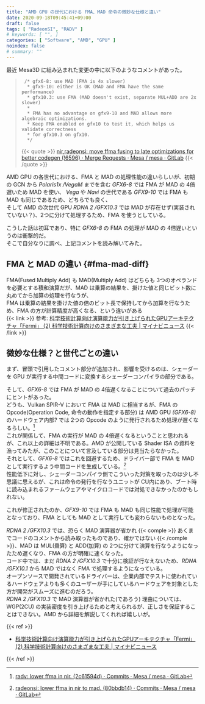 ```yaml
---
title: "AMD GPU の世代における FMA、MAD 命令の微妙な仕様と違い"
date: 2020-09-18T09:45:41+09:00
draft: false
tags: [ "RadeonSI", "RADV" ]
# keywords: [ "", ]
categories: [ "Software", "AMD", "GPU" ]
noindex: false
# summary: ""
---
```


最近 Mesa3D に組み込まれた変更の中に以下のようなコメントがあった。  

 >      /* gfx6-8: use MAD (FMA is 4x slower)
 >       * gfx9-10: either is OK (MAD and FMA have the same performance)
 >       * gfx10.3: use FMA (MAD doesn't exist, separate MUL+ADD are 2x slower)
 >       *
 >       * FMA has no advantage on gfx9-10 and MAD allows more algebraic optimizations.
 >       * Keep FMA enabled on gfx10 to test it, which helps us validate correctness
 >       * for gfx10.3 on gfx10.
 >       */
 >
 > {{< quote >}} [nir,radeonsi: move ffma fusing to late optimizations for better codegen (!6596) · Merge Requests · Mesa / mesa · GitLab](https://gitlab.freedesktop.org/mesa/mesa/-/merge_requests/6596/diffs?commit_id=758ab39d25e10d585929b87a8a2891c5a68b7c55) {{< /quote >}}

AMD GPU の各世代における、FMA と MAD の処理性能の違いらしいが、初期の GCN から *Polaris1x /VegaM* までを含む *GFX6-8* では FMA が MAD の 4倍遅いため MAD を使い、
*Vega* や *Navi* の世代である *GFX9-10* では FMA も MAD も同じであるため、どちらでも良く、  
そして AMD の次世代 GPU *RDNA 2 /GFX10.3* では MAD が存在せず(実装されていない？)、2つに分けて処理するため、FMA を使うとしている。  

こうした話は初耳であり、特に *GFX6-8* の FMA の処理が MAD の 4倍遅いというのは衝撃的だ。  
そこで自分なりに調べ、上記コメントを読み解いてみた。  

## FMA と MAD の違い {#fma-mad-diff}
FMA(Fused Multiply Add) も MAD(Multiply Add) はどちらも 3つのオペランドを必要とする積和演算だが、MAD は乗算の結果を、掛けた値と同じビット数に丸めてから加算の処理を行なうが、  
FMA は乗算の結果を掛けた値の倍のビット長で保持してから加算を行なうため、FMA の方が計算精度が高くなる、という違いがある  
{{< link >}} 参考: <link>[科学技術計算向け演算能力が引き上げられたGPUアーキテクチャ「Fermi」 (2) 科学技術計算向けのさまざまな工夫 | マイナビニュース](https://news.mynavi.jp/article/20091007-nvidia_fermi/2)</link> {{< /link >}}

## 微妙な仕様？と世代ごとの違い
まず、冒頭で引用したコメント部分が追加され、影響を受けるのは、シェーダーを GPU が実行する中間コードに変換するシェーダーコンパイラの部分である。  

そして、*GFX6-8* では FMA が MAD の 4倍遅くなることについて過去のパッチにヒントがあった。  
どうも、Vulkan SPIR-V において FMA は MAD に相当するが、FMA の Opcode(Operation Code, 命令の動作を指定する部分) は AMD GPU *(GFX6-8)* のハードウェア内部? では 2つの Opcode のように発行されるため処理が遅くなるらしい。[^fma-double-opcode]  
これが関係して、FMA の実行が MAD の 4倍遅くなるということと思われるが、これ以上の詳細は不明である。AMD が公開している Shader ISA の資料を漁ってみたが、このことについて言及している部分は見当たらなかった。  
それとして、*GFX6-8* ではこれを回避するため、ドライバー部で FMA を MAD として実行するよう中間コードを生成している。[^fma-to-mad]  
性能低下に対し、シェーダーコンパイラ側でこういった対策を取ったのは少し不思議に思えるが、これは命令の発行を行なうユニットが CU内にあり、ブート時に読み込まれるファームウェアやマイクロコードでは対処できなかったのかもしれない。  

[^fma-double-opcode]: [radv: lower ffma in nir. (2c61594d) · Commits · Mesa / mesa · GitLab](https://gitlab.freedesktop.org/mesa/mesa/-/commit/2c61594d84911f486aa2edb4b8e561e780139d20)
[^fma-to-mad]: [radeonsi: lower ffma in nir to mad. (80bbdb14) · Commits · Mesa / mesa · GitLab](https://gitlab.freedesktop.org/mesa/mesa/-/commit/80bbdb148335c55303960bab841d98f4fbd1feea)

これが修正されたのか、*GFX9-10* では FMA も MAD も同じ性能で処理が可能となっており、FMA としても MAD として実行しても変わらないものとなった。  

*RDNA 2 /GFX10.3* では、恐らく MAD 演算器が省かれ {{< comple >}} あくまでコードのコメントから読み取ったものであり、確かではない {{< /comple >}}、MAD は MUL(乗算) と ADD(加算) の 2つに分けて演算を行なうようになったため遅くなり、FMA の方が明確に速くなった。  
コード中では、まだ *RDNA 2 /GFX10.3* で十分に検証が行なえないため、*RDNA /GFX10.1* から MAD ではなく FMA で処理するようになっている。  
オープンソースで開発されているドライバーは、企業内部でテストに使われているハードウェアよりも多くのユーザーが手にしているハードウェアを対象とした方が開発がスムーズに進むのだろう。  
*RDNA 2 /GFX10.3* で MAD 演算器が省かれた(であろう) 理由については、WGP(2CU) の実装密度を引き上げるためと考えられるが、正しさを保証することはできない。AMD から詳細を解説してくれれば嬉しいが。  


{{< ref >}}

 * [科学技術計算向け演算能力が引き上げられたGPUアーキテクチャ「Fermi」 (2) 科学技術計算向けのさまざまな工夫 | マイナビニュース](https://news.mynavi.jp/article/20091007-nvidia_fermi/2)

{{< /ref >}}
